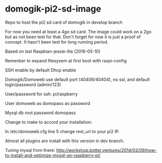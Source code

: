 # domogik-pi2-sd-image

Repo to host the pi2 sd card of domogik in develop branch

For now you need at least a 4go sd card. The image could work on a 2go but as not been test for that.
Don't forget for now it is just a proof of concept. It hasn't been test for long running period.

Based on last Raspbian-jessie-lite (2016-05-10)

Remenber to expand filesysem at first boot with raspi-config

SSH enable by default
Dhcp enable

Domogik/Domoweb use default port (40406/40404), no ssl, and default login/password (admin/123)

User/password for ssh:
pi/raspberry

User domoweb as domopass as password

Mysql db root password domopass

Change to make to accord your installation:

In /etc/domoweb.cfg line 5 change rest_url to your pi2 IP.


Almost all plugins are install with this version in dev branch.


Tuning mysql from there:
http://workshop.botter.ventures/2014/02/09/how-to-install-and-optimize-mysql-on-raspberry-pi/
